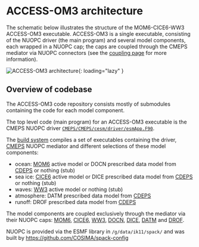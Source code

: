 # ACCESS-OM3 architecture

The schematic below illustrates the structure of the MOM6-CICE6-WW3 ACCESS-OM3 executable. ACCESS-OM3 is a single executable, consisting of the NUOPC driver (the main program) and several model components, each wrapped in a NUOPC cap; the caps are coupled through the CMEPS mediator via NUOPC connectors (see the [coupling page](https://github.com/COSIMA/access-om3/wiki/Coupling) for more information).

![ACCESS-OM3 architecture](https://github.com/COSIMA/access-om3/assets/31054815/8a438302-75a2-47c6-81dd-722a94b00333){: loading="lazy" }

## Overview of codebase

The ACCESS-OM3 code repository consists mostly of submodules containing the code for each model component.

The top level code (main program) for an ACCESS-OM3 executable is the CMEPS NUOPC driver [`CMEPS/CMEPS/cesm/driver/esmApp.F90`](https://github.com/ESCOMP/CMEPS/blob/606eb397d4e66f8fa3417e7e8fd2b2b4b3c222b4/cesm/driver/esmApp.F90).

The [build system](https://github.com/COSIMA/access-om3/wiki/Building) compiles a set of executables containing the driver, [CMEPS](https://github.com/COSIMA/access-om3/tree/master/CMEPS) NUOPC mediator and different selections of these model components:
- ocean: [MOM6](https://github.com/COSIMA/access-om3/tree/master/MOM6) active model or DOCN prescribed data model from [CDEPS](https://github.com/COSIMA/access-om3/tree/master/CDEPS) or nothing (stub)
- sea ice: [CICE6](https://github.com/COSIMA/access-om3/tree/master/CICE) active model or DICE prescribed data model from [CDEPS](https://github.com/COSIMA/access-om3/tree/master/CDEPS) or nothing (stub)
- waves: [WW3](https://github.com/COSIMA/access-om3/tree/master/WW3) active model or nothing (stub)
- atmosphere: DATM prescribed data model from [CDEPS](https://github.com/COSIMA/access-om3/tree/master/CDEPS)
- runoff: DROF prescribed data model from [CDEPS](https://github.com/COSIMA/access-om3/tree/master/CDEPS)

The model components are coupled exclusively through the mediator via their NUOPC caps: [MOM6](https://github.com/mom-ocean/MOM6/tree/main/config_src/drivers/nuopc_cap), [CICE6](https://github.com/ESCOMP/CICE/tree/main/cicecore/drivers/nuopc/cmeps), [WW3](https://github.com/ESCOMP/WW3/blob/dev/unified/model/src/wav_import_export.F90), [DOCN](https://github.com/ESCOMP/CDEPS/tree/main/docn), [DICE](https://github.com/ESCOMP/CDEPS/tree/main/dice), [DATM](https://github.com/ESCOMP/CDEPS/tree/main/datm) and [DROF](https://github.com/ESCOMP/CDEPS/tree/main/drof).

NUOPC is provided via the ESMF library in `/g/data/ik11/spack/` and was built by https://github.com/COSIMA/spack-config